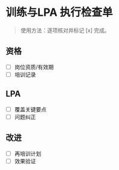 # 训练与LPA 执行检查单

> 使用方法：逐项核对并标记 [x] 完成。

## 资格

- [ ] 岗位资质/有效期
- [ ] 培训记录

## LPA

- [ ] 覆盖关键要点
- [ ] 问题纠正

## 改进

- [ ] 再培训计划
- [ ] 效果验证
